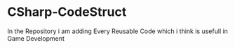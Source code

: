 # CSharp-CodeStruct
In the Repository i am adding Every Reusable Code which i think is usefull in Game Development 
